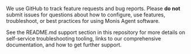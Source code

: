 <!-- ⚠️⚠️STOP⚠️⚠️ -- PLEASE READ! -->

We use GitHub to track feature requests and bug reports. Please **do not** submit issues for questions about how to configure, use features, troubleshoot, or best practices for using Monis Agent software.

See the README.md support section in this repository for more details on self-service troubleshooting tooling, links to our comprehensive documentation, and how to get further support.